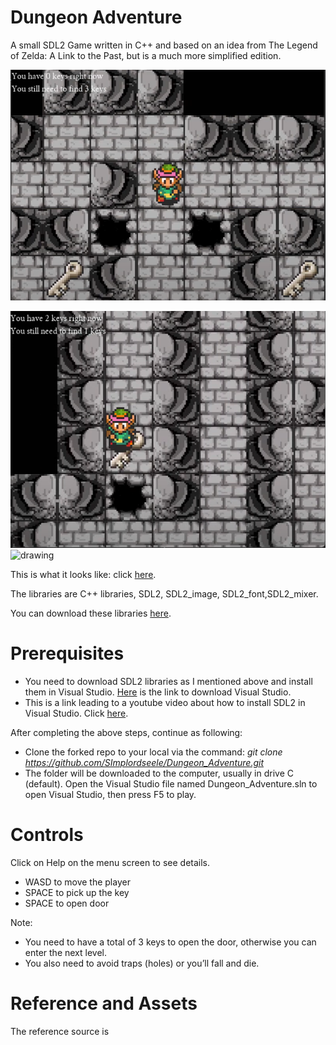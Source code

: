 # Dungeon Adventure

A small SDL2 Game written in C++ and based on an idea from The Legend of Zelda: A Link to the Past, but is a much more simplified edition.

![](media/919edc2bd64bc4423eee859bb7ba64ed.png)

![](media/39cad67d5564d22948b75d827ff09653.png)
<img src="(media/919edc2bd64bc4423eee859bb7ba64ed.png" alt="drawing" width="200"/>

This is what it looks like: click [here](https://www.youtube.com/watch?v=SBL8ckMv_b4&ab_channel=Tu%E1%BA%A5nAnhNguy%E1%BB%85nNg%E1%BB%8Dc).

The libraries are C++ libraries, SDL2, SDL2_image, SDL2_font,SDL2_mixer.

You can download these libraries [here](https://github.com/libsdl-org/SDL/releases/tag/release-2.30.2).

# Prerequisites

-   You need to download SDL2 libraries as I mentioned above and install them in Visual Studio. [Here](https://visualstudio.microsoft.com/fr/downloads/) is the link to download Visual Studio.
-   This is a link leading to a youtube video about how to install SDL2 in Visual Studio. Click [here](https://www.youtube.com/watch?v=UgJadfInqyo&ab_channel=Th%C3%A0nhAnOfficial).

After completing the above steps, continue as following:

-   Clone the forked repo to your local via the command: *git clone https://github.com/SImplordseele/Dungeon_Adventure.git*
-   The folder will be downloaded to the computer, usually in drive C (default). Open the Visual Studio file named Dungeon_Adventure.sln to open Visual Studio, then press F5 to play.

# Controls

Click on Help on the menu screen to see details.

-   WASD to move the player
-   SPACE to pick up the key
-   SPACE to open door

Note:

-   You need to have a total of 3 keys to open the door, otherwise you can enter the next level.
-   You also need to avoid traps (holes) or you’ll fall and die.

# Reference and Assets

The reference source is

